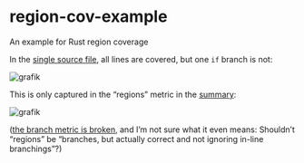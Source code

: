 # region-cov-example

An example for Rust region coverage

In the [single source file](https://flying-sheep.github.io/region-cov-example/coverage/src/lib.rs.html),
all lines are covered, but one `if` branch is not:

![grafik](https://user-images.githubusercontent.com/291575/206483176-8d51afbe-4581-4076-a0eb-a8145a799d2f.png)

This is only captured in the “regions” metric in the [summary](https://flying-sheep.github.io/region-cov-example/):

![grafik](https://user-images.githubusercontent.com/291575/206483330-c2ef57e1-32c0-4198-aba4-b5e1847aadc0.png)

([the branch metric is broken](https://github.com/rust-lang/rust/issues/79649),
and I’m not sure what it even means: Shouldn’t “regions” be “branches, but actually correct and not ignoring in-line branchings”?)
